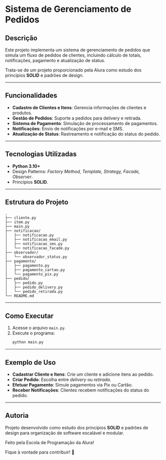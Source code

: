 # **Sistema de Gerenciamento de Pedidos**

## **Descrição**

Este projeto implementa um sistema de gerenciamento de pedidos que simula um fluxo de pedidos de clientes, incluindo cálculo de totais, notificações, pagamento e atualização de status.

Trata-se de um projeto proporcionado pela Alura como estudo dos princípios **SOLID** e padrões de design.

---

## **Funcionalidades**

- **Cadastro de Clientes e Itens**: Gerencia informações de clientes e produtos.
- **Gestão de Pedidos**: Suporte a pedidos para delivery e retirada.
- **Sistema de Pagamento**: Simulação de processamento de pagamentos.
- **Notificações**: Envio de notificações por e-mail e SMS.
- **Atualização de Status**: Rastreamento e notificação do status do pedido.
---

## **Tecnologias Utilizadas**

- **Python 3.10+**
- Design Patterns: _Factory Method, Template, Strategy, Facade, Observer_.
- Princípios **SOLID**.

---

## **Estrutura do Projeto**

```
.
├── cliente.py
├── item.py
├── main.py
├── notificacao/
│   ├── notificacao.py
│   ├── notificacao_email.py
│   ├── notificacao_sms.py
│   └── notificacao_facade.py
├── observador/
│   └── observador_status.py
├── pagamento/
│   ├── pagamento.py
│   ├── pagamento_cartao.py
│   └── pagamento_pix.py
├── pedido/
│   ├── pedido.py
│   ├── pedido_delivery.py
│   └── pedido_retirada.py
└── README.md
```

---

## **Como Executar**

1. Acesse o arquivo `main.py`.
2. Execute o programa:
   ```bash
   python main.py
   ```

---

## **Exemplo de Uso**

- **Cadastrar Cliente e Itens**:
  Crie um cliente e adicione itens ao pedido.
- **Criar Pedido**:
  Escolha entre _delivery_ ou _retirada_.
- **Efetuar Pagamento**:
  Simule pagamentos via Pix ou Cartão.
- **Receber Notificações**:
  Clientes recebem notificações do status do pedido.

---

## **Autoria**

Projeto desenvolvido como estudo dos princípios **SOLID** e padrões de design para organização de software escalável e modular.

Feito pela Escola de Programação da Alura!

Fique à vontade para contribuir! 🎉
